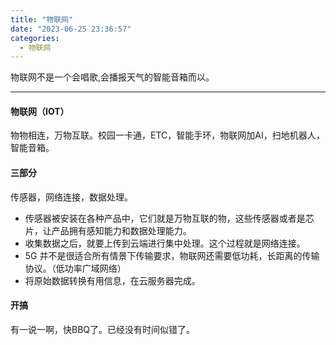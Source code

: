 ```yaml
---
title: "物联网"
date: "2023-06-25 23:36:57"
categories:
  - 物联网
---
```


物联网不是一个会唱歌,会播报天气的智能音箱而以。

---

#### 物联网（IOT）

物物相连，万物互联。校园一卡通，ETC，智能手环，物联网加AI，扫地机器人，智能音箱。


#### 三部分

传感器，网络连接，数据处理。
- 传感器被安装在各种产品中，它们就是万物互联的物，这些传感器或者是芯片，让产品拥有感知能力和数据处理能力。
- 收集数据之后，就要上传到云端进行集中处理。这个过程就是网络连接。
- 5G 并不是很适合所有情景下传输要求，物联网还需要低功耗，长距离的传输协议。（低功率广域网络）
- 将原始数据转换有用信息，在云服务器完成。

#### 开搞

有一说一啊，快BBQ了。已经没有时间似错了。


